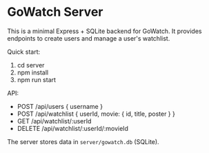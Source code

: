 # GoWatch Server

This is a minimal Express + SQLite backend for GoWatch. It provides endpoints to create users and manage a user's watchlist.

Quick start:

1. cd server
2. npm install
3. npm run start

API:
- POST /api/users { username }
- POST /api/watchlist { userId, movie: { id, title, poster } }
- GET /api/watchlist/:userId
- DELETE /api/watchlist/:userId/:movieId

The server stores data in `server/gowatch.db` (SQLite).
